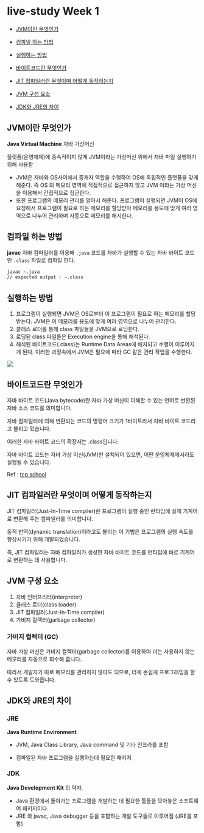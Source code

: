 # live-study Week 1

* [JVM이란 무엇인가](#JVM이란-무엇인가)

* [컴파일 하는 방법](#컴파일-하는-방법)

* [실행하는 방법](#실행하는-방법)

* [바이트코드란 무엇인가](#바이트코드란-무엇인가)

* [JIT 컴파일러란 무엇이며 어떻게 동작하는지](#JIT-컴파일러란-무엇이며-어떻게-동작하는지)

* [JVM 구성 요소](#JVM-구성-요소)

* [JDK와 JRE의 차이](#JDK와-JRE의-차이)

  

## JVM이란 무엇인가

**Java Virtual Machine** 자바 가상머신

플랫폼(운영체제)에 종속적이지 않게 JVM이라는 가상머신 위에서 자바 파일 실행하기 위해 사용함

- JVM은 자바와 OS사이에서 중개자 역할을 수행하여 OS에 독립적인 플랫폼을 갖게 해준다. 즉 OS 의 메모리 영역에 직접적으로 접근하지 않고 JVM 이라는 가상 머신을 이용해서 간접적으로 접근한다.
- 또한 프로그램의 메모리 관리를 알아서 해준다. 프로그램이 실행되면 JVM이 OS에 요청해서 프로그램이 필요로 하는 메모리를 할당받아 메모리를 용도에 맞게 여러 영역으로 나누어 관리하며 자동으로 메모리를 해지한다.





## 컴파일 하는 방법

**javac** 자바 컴파일러를 이용해 `.java` 코드를 자바가 실행할 수 있는 자바 바이트 코드인 `.class` 파일로 컴파일 한다.

```bash
javac ~.java
// expected output : ~.class
```



## 실행하는 방법

1. 프로그램이 실행되면 JVM은 OS로부터 이 프로그램이 필요로 하는 메모리를 할당받는다. JVM은 이 메모리를 용도에 맞게 여러 영역으로 나누어 관리한다.
2. 클래스 로더를 통해 class 파일들을 JVM으로 로딩한다.
3. 로딩된 class 파일들은 Execution engine을 통해 해석된다.
4. 해석된 바이트코드(.class)는 Runtime Data Areas에 배치되고 수행이 이루어지게 된다. 이러한 과정속에서 JVM은 필요에 따라 GC 같은 관리 작업을 수행한다.

<img src="https://hanul-dev.netlify.app/static/58da7d76d6a2d6b85b78337a837a6c07/7de01/jvm.png"/>



## 바이트코드란 무엇인가

자바 바이트 코드(Java bytecode)란 자바 가상 머신이 이해할 수 있는 언어로 변환된 자바 소스 코드를 의미합니다.

자바 컴파일러에 의해 변환되는 코드의 명령어 크기가 1바이트라서 자바 바이트 코드라고 불리고 있습니다.

이러한 자바 바이트 코드의 확장자는 .class입니다.

자바 바이트 코드는 자바 가상 머신(JVM)만 설치되어 있으면, 어떤 운영체제에서라도 실행될 수 있습니다.

Ref : [tcp school](http://www.tcpschool.com/java/java_intro_programming)





## JIT 컴파일러란 무엇이며 어떻게 동작하는지

JIT 컴파일러(Just-In-Time compiler)란 프로그램이 실행 중인 런타임에 실제 기계어로 변환해 주는 컴파일러를 의미합니다.

동적 번역(dynamic translation)이라고도 불리는 이 기법은 프로그램의 실행 속도를 향상시키기 위해 개발되었습니다.

즉, JIT 컴파일러는 자바 컴파일러가 생성한 자바 바이트 코드를 런타임에 바로 기계어로 변환하는 데 사용합니다.



## JVM 구성 요소

1. 자바 인터프리터(interpreter)
2. 클래스 로더(class loader)
3. JIT 컴파일러(Just-In-Time compiler)
4. 가비지 컬렉터(garbage collector)



### 가비지 컬렉터 (GC)

자바 가상 머신은 가비지 컬렉터(garbage collector)를 이용하여 더는 사용하지 않는 메모리를 자동으로 회수해 줍니다.

따라서 개발자가 따로 메모리를 관리하지 않아도 되므로, 더욱 손쉽게 프로그래밍을 할 수 있도록 도와줍니다.



## JDK와 JRE의 차이

### JRE

**Java Runtime Environment**

* JVM, Java Class Library, Java command 및 기타 인프라를 포함

* 컴파일된 자바 프로그램을 실행하는데 필요한 패키지

  

### JDK

**Java Development Kit** 의 약자.

* Java 환경에서 돌아가는 프로그램을 개발하는 데 필요한 툴들을 모아놓은 소프트웨어 패키지이다.
* JRE 와 javac, Java debugger 등을 포함하는 개발 도구들로 이루어짐 (JRE를 포함)

